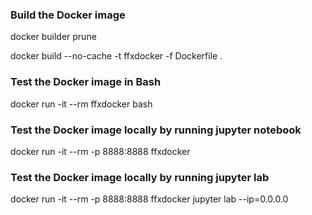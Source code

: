 ### Build the Docker image
  docker builder prune 
  
  docker build --no-cache -t ffxdocker -f Dockerfile .

### Test the Docker image in Bash
  docker run -it --rm ffxdocker bash

### Test the Docker image locally by running jupyter notebook
  docker run -it --rm -p 8888:8888 ffxdocker

### Test the Docker image locally by running jupyter lab
  docker run -it --rm -p 8888:8888 ffxdocker jupyter lab --ip=0.0.0.0
